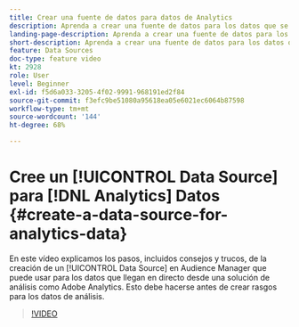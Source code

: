 ```yaml
---
title: Crear una fuente de datos para datos de Analytics
description: Aprenda a crear una fuente de datos para los datos que se activan desde una solución de análisis, como Adobe Analytics. Haga esto antes de crear características para los datos de análisis.
landing-page-description: Aprenda a crear una fuente de datos para los datos que se activan desde una solución de análisis, como Adobe Analytics. Haga esto antes de crear características para los datos de análisis.
short-description: Aprenda a crear una fuente de datos para los datos que se activan desde una solución de análisis, como Adobe Analytics. Haga esto antes de crear características para los datos de análisis.
feature: Data Sources
doc-type: feature video
kt: 2928
role: User
level: Beginner
exl-id: f5d6a033-3205-4f02-9991-968191ed2f84
source-git-commit: f3efc9be51080a95618ea05e6021ec6064b87598
workflow-type: tm+mt
source-wordcount: '144'
ht-degree: 68%

---
```


# Cree un [!UICONTROL Data Source] para [!DNL Analytics] Datos {#create-a-data-source-for-analytics-data}

En este vídeo explicamos los pasos, incluidos consejos y trucos, de la creación de un [!UICONTROL Data Source] en Audience Manager que puede usar para los datos que llegan en directo desde una solución de análisis como Adobe Analytics. Esto debe hacerse antes de crear rasgos para los datos de análisis.

>[!VIDEO](https://video.tv.adobe.com/v/27329/?quality=12)

